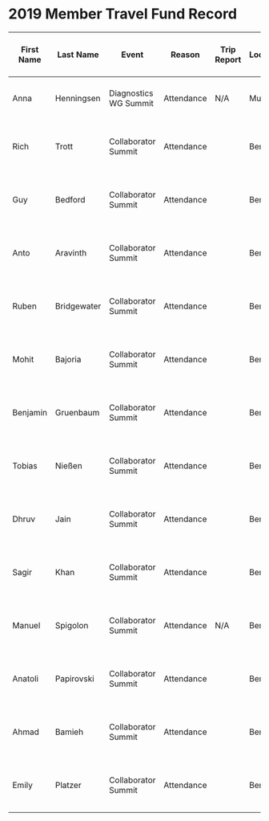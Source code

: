 # 2019 Member Travel Fund Record

First Name | Last Name | Event | Reason | Trip Report | Location | Travel Dates | Amount Requested: | Pull Request date | Pull Request link | Date Expense report sent | Amount of Expense Report | Date Sent to Finance | Date approved through Bill.com | Bill.com Amount approved for reimbursement
-|-|-|-|-|-|-|-|-|-|-|-|-|-|-
Anna | Henningsen | Diagnostics WG Summit | Attendance | N/A | Munich |6 Mar – 9 Mar 2019 | 252.68 € | 21 Jan 2019 | https://github.com/nodejs/admin/pull/295 |||||
Rich | Trott | Collaborator Summit | Attendance || Berlin | 30 May - 31 May 2019 | US $1600 | 8 Mar 2019 | https://github.com/nodejs/admin/pull/309 |||||
Guy | Bedford | Collaborator Summit | Attendance || Berlin |30 May - 31 May 2019 |1360 € | 13 March 2019 ||||||
Anto | Aravinth | Collaborator Summit | Attendance || Berlin | 30 May - 31 May 2019 | 1300 USD | 21 March 2019 ||||||
Ruben | Bridgewater | Collaborator Summit | Attendance || Berlin | 30 May - 31 May 2019 | 650 € | 28 March 2019 | https://github.com/nodejs/admin/pull/322 |||||
Mohit | Bajoria | Collaborator Summit | Attendance || Berlin | 30 May - 31 May 2019 | 1500 USD | 28 March 2019 ||||||
Benjamin | Gruenbaum | Collaborator Summit | Attendance | | Berlin | 30 May - 31 May 2019 | 800 USD | 28 March 2019 ||||||
Tobias | Nießen | Collaborator Summit | Attendance || Berlin | 30 May - 31 May 2019 | 500 € | 9 April 2019 | https://github.com/nodejs/admin/pull/333 |||||
Dhruv | Jain | Collaborator Summit | Attendance || Berlin | 30 May - 31 May 2019 | 2000 USD | 5 April 2019 | https://github.com/nodejs/admin/pull/331 |||||
Sagir | Khan | Collaborator Summit | Attendance || Berlin | 30 May - 31 May 2019 | 1600 USD | 4 April 2019 | https://github.com/nodejs/admin/pull/ |||||
Manuel | Spigolon | Collaborator Summit | Attendance | N/A | Berlin | 29 May - 02 Jun 2019 | 250€ | 20 April 2019 | https://github.com/nodejs/admin/pull/347 |||||
Anatoli | Papirovski| Collaborator Summit | Attendance || Berlin | 30 May - 31 May 2019 | US $1600 | 22 Apr 2019 | https://github.com/nodejs/admin/pull/348 |||||
Ahmad | Bamieh | Collaborator Summit | Attendance || Berlin | 30 May - 31 May 2019 | 1200 USD | 10 April 2019 | https://github.com/nodejs/admin/pull/335 |||||||
Emily | Platzer | Collaborator Summit | Attendance || Berlin | 30 May - 31 May 2019 | US $1620 | 14 April 2019 | https://github.com/nodejs/admin/pull/340 |||||
